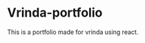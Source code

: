 # Vrinda-portfolio
This is a portfolio made for vrinda using react.


<!-- prototype link: 
    https://www.figma.com/proto/s4SP9jdVvEIQCBIMMQK27w/eventify?page-id=0%3A1&type=design&node-id=505-350&viewport=2994%2C7326%2C0.5&t=HL4w0IynnL5Zf6FW-1&scaling=scale-down&starting-point-node-id=505%3A350&mode=design
 -->
